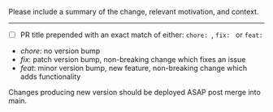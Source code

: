 Please include a summary of the change, relevant motivation, and context.

---

- [ ] PR title prepended with an exact match of either: `chore: `, `fix: ` or `feat: `

* _chore_: no version bump
* _fix_: patch version bump, non-breaking change which fixes an issue
* _feat_: minor version bump, new feature, non-breaking change which adds functionality

Changes producing new version should be deployed ASAP post merge into main.
